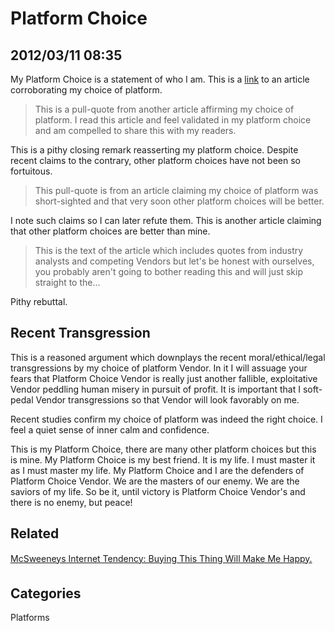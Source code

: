 # Platform Choice

## 2012/03/11 08:35

My Platform Choice is a statement of who I am. This is a [link][] to an article corroborating my choice of platform.

> This is a pull-quote from another article affirming my choice of platform. 
> I read this article and feel validated in my platform choice and am compelled to share this with 
> my readers.

This is a pithy closing remark reasserting my platform choice.
Despite recent claims to the contrary, other platform choices have not been so fortuitous. 

> This pull-quote is from an article claiming my choice of platform was 
> short-sighted and that very soon other platform choices will be better.  

I note such claims so I can later refute them.
This is another article claiming that other platform choices are better than mine.

> This is the text of the article which includes quotes from industry 
> analysts and competing Vendors but let's be honest with ourselves, you 
> probably aren't going to bother reading this and will just skip straight 
> to the...
 
Pithy rebuttal.

## Recent Transgression

This is a reasoned argument which downplays the recent 
moral/ethical/legal transgressions by my choice of platform Vendor. In 
it I will assuage your fears that Platform Choice Vendor is really just 
another fallible, exploitative Vendor peddling human misery in pursuit 
of profit. It is important that I soft-pedal Vendor 
transgressions so that Vendor will look favorably on me.
 
Recent studies confirm my choice of platform was indeed the right 
choice. I feel a quiet sense of inner calm and confidence. 
  
This is my Platform Choice, there are many other platform choices but 
this is mine. My Platform Choice is my best friend. It is my life. I 
must master it as I must master my life. My Platform Choice and I are 
the defenders of Platform Choice Vendor. We are the masters of our enemy. We are the 
saviors of my life. So be it, until victory is Platform Choice Vendor's and there is no 
enemy, but peace!

## Related
[McSweeney&#146;s Internet Tendency: Buying This Thing Will Make Me Happy.][happy]

## Categories
Platforms

[link]: #
[happy]:http://www.mcsweeneys.net/articles/buying-this-thing-will-make-me-happy
